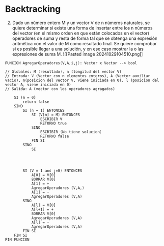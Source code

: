 # Backtracking

2. Dado un número entero M y un vector V de n números naturales, se quiere determinar si existe una forma de insertar entre los n números del vector (en el mismo orden en que están colocados en el vector) operadores de suma y resta de forma tal que se obtenga una expresión aritmética con el valor de M como resultado final. Se quiere comprobar si es posible llegar a una solución, y en ese caso mostrar la o las expresiones de suma M.
![[Pasted image 20241029104510.png]]
```
FUNCION AgregarOperadores(V,A,i,j): Vector x Vector --> bool

// Globales: M (resultado), n (longitud del vector V)
// Entrada: V (Vector con n elementos enteros), A (Vector auxiliar vacio), n(posicion del vector V, viene iniciada en 0), l (posicion del vector A, viene iniciada en 0)
// Salida: A (vector con los operadores agragados)

	SI (n = 0)
		return false
	SINO
		SI (n = 1) ENTONCES
			SI (V[n] = M) ENTONCES
				ESCRIBIR V
				RETORNO true
			SINO
				ESCRIBIR (No tiene solucion)
				RETORNO false
			FIN SI
		SINO
			SI




		SI (V = 1 and j=0) ENTONCES
			A[0] = V[0]
			BORRAR V[0]
			A[1] = +
			AgregarOperadores (V,A,)
			A[1] = -
			AgregarOperadores (V,A)
		SINO
			A[l] = V[0]
			A[l+1] = +
			BORRAR V[0]
			AgregarOperadores (V,A)
			A[l] = -
			AgregarOperadores (V,A)
		FIN SI
	FIN SI
FIN FUNCION
```